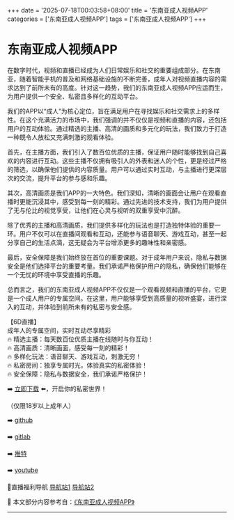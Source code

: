 +++
date = '2025-07-18T00:03:58+08:00'
title = '东南亚成人视频APP'
categories = ['东南亚成人视频APP']
tags = ['东南亚成人视频APP']
+++

# 东南亚成人视频APP

在数字时代，视频和直播已经成为人们日常娱乐和社交的重要组成部分。在东南亚，随着智能手机的普及和网络基础设施的不断完善，成年人对视频直播内容的需求达到了前所未有的高度。针对这一趋势，我们的东南亚成人视频APP应运而生，为用户提供一个安全、私密且多样化的互动平台。

我们的APP以“成人”为核心定位，旨在满足用户在寻找娱乐和社交需求上的多样性。在这个充满活力的市场中，我们强调的并不仅仅是视频和直播的内容，还包括用户的互动体验。通过精选的主播、高清的画质和多元化的玩法，我们致力于打造一种既令人放松又充满刺激的观看体验。

首先，在主播方面，我们引入了数百位优质的主播，保证用户随时能够找到自己喜欢的内容进行互动。这些主播不仅拥有吸引人的外表和迷人的个性，更是经过严格的筛选，以确保他们提供的内容质量。用户可以通过实时互动，与主播进行更深层次的交流，提升平台的参与感和乐趣。

其次，高清画质是我们APP的一大特色。我们深知，清晰的画面会让用户在观看直播时更能沉浸其中，感受到每一刻的精彩。通过先进的技术支持，我们为用户提供了无与伦比的视觉享受，让他们在心灵与视听的双重享受中沉醉。

除了优秀的主播和高清画质，我们提供多样化的玩法也是打造独特体验的重要一环。用户不仅可以在直播间观看和互动，还能参与语音聊天、游戏互动，甚至一起分享自己的生活点滴，这无疑会为平台增添更多的趣味性和亲密感。

最后，安全保障是我们始终放在首位的重要课题。对于成年用户来说，隐私与数据安全是他们选择平台的重要考量。我们承诺严格保护用户的隐私，确保他们能够在一个无忧的环境中享受直播的乐趣。

总而言之，我们的东南亚成人视频APP不仅仅是一个观看视频和直播的平台，它更是一个成人用户的专属空间。在这里，用户能够享受到高质量的视听盛宴，进行深入的互动，并体验到前所未有的私密与安全感。

【6D直播】  
成年人的专属空间，实时互动尽享精彩  
🔥 精选主播：每天数百位优质主播在线随时与你互动！  
🔥 高清画质：清晰画面，感受每一刻的精彩！  
🔥 多样化玩法：语音聊天、游戏互动，刺激无穷！  
🔥 私密房间：独享专属时光，体验真实的私密体验！  
🔥 安全保障：隐私与数据安全，我们承诺严格保护！  

➡️ [立即下载](https://down123.s3.ap-east-1.amazonaws.com/down/down.html?channelCode=blog) ⬅️，开启你的私密世界！  

（仅限18岁以上成年人）  

➡️ [github](https://aldult-live.github.io/)  

➡️ [gitlab](https://seo-09598d.gitlab.io/)  

➡️ [推特](https://x.com/wegame33)  

➡️ [youtube](https://www.youtube.com/@6Dlive)  

🔞直播福利导航 [导航站1](https://webstack-86085a.gitlab.io/) [导航站2](https://onlygit123-2.github.io/)


📘 本文部分内容参考自：[《东南亚成人视频APP》](https://github.com/xiaohongmaozhibozuixin/live)

---
